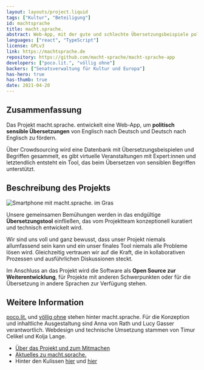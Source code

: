 ```yaml
---
layout: layouts/project.liquid
tags: ["Kultur", "Beteiligung"]
id: machtsprache
title: macht.sprache.
abstract: Web-App, mit der gute und schlechte Übersetzungsbeispiele politisch sensibler Begriffe gesammelt, sortiert, diskutiert und bewertet werden.
languages: ["react", "TypeScript"]
license: GPLv3
link: https://machtsprache.de
repository: https://github.com/macht-sprache/macht-sprache-app
developers: ["poco.lit.", "völlig ohne"]
backers: ["Senatsverwaltung für Kultur und Europa"]
has-hero: true
has-thumb: true
date: 2021-04-20
---
```


## Zusammenfassung

Das Projekt macht.sprache. entwickelt eine Web-App, um **politisch sensible Übersetzungen** von Englisch nach Deutsch und Deutsch nach Englisch zu fördern.

Über Crowdsourcing wird eine Datenbank mit Übersetzungsbeispielen und Begriffen gesammelt, es gibt virtuelle Veranstaltungen mit Expert:innen und letztendlich entsteht ein Tool, das beim Übersetzen von sensiblen Begriffen unterstützt.

## Beschreibung des Projekts

![Smartphone mit macht.sprache. im Gras](/assets/images/projects/machtsprache_wiese.jpg)

Unsere gemeinsamen Bemühungen werden in das endgültige **Übersetzungstool** einfließen, das vom Projektteam konzeptionell kuratiert und technisch entwickelt wird.

Wir sind uns voll und ganz bewusst, dass unser Projekt niemals allumfassend sein kann und ein unser finales Tool niemals alle Probleme lösen wird. Gleichzeitig vertrauen wir auf die Kraft, die in kollaborativen Prozessen und ausführlichen Diskussionen steckt.

Im Anschluss an das Projekt wird die Software als **Open Source zur Weiterentwicklung**, für Projekte mit anderen Schwerpunkten oder für die Übersetzung in andere Sprachen zur Verfügung stehen.

## Weitere Information

[poco.lit.](https://pocolit.com) und [völlig ohne](https://volligohne.de) stehen hinter macht.sprache. Für die Konzeption und inhaltliche Ausgestaltung sind Anna von Rath und Lucy Gasser verantwortlich. Webdesign und technische Umsetzung stammen von Timur Celikel und Kolja Lange.

- [Über das Projekt und zum Mitmachen](https://www.machtsprache.de/about)
- [Aktuelles zu macht.sprache.](https://www.machtsprache.de/news)
- Hinter den Kulissen [hier](https://pocolit.com/2021/03/05/macht-sprache-hinter-den-kulissen-ueber-das-design-barrierefreiheit-und-den-umgang-mit-diskriminierenden-begriffen/) und [hier](https://pocolit.com/2021/04/02/macht-sprache-hinter-den-kulissen-verhaltenskodex-uebersetzungen-bewerten-und-mitmachen/)
